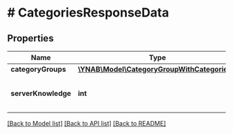 # # CategoriesResponseData

## Properties

Name | Type | Description | Notes
------------ | ------------- | ------------- | -------------
**categoryGroups** | [**\YNAB\Model\CategoryGroupWithCategories[]**](CategoryGroupWithCategories.md) |  | 
**serverKnowledge** | **int** | The knowledge of the server | 

[[Back to Model list]](../../README.md#documentation-for-models) [[Back to API list]](../../README.md#documentation-for-api-endpoints) [[Back to README]](../../README.md)


